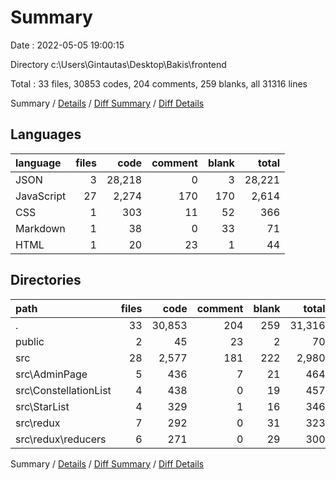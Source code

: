 # Summary

Date : 2022-05-05 19:00:15

Directory c:\Users\Gintautas\Desktop\Bakis\frontend

Total : 33 files,  30853 codes, 204 comments, 259 blanks, all 31316 lines

Summary / [Details](details.md) / [Diff Summary](diff.md) / [Diff Details](diff-details.md)

## Languages
| language | files | code | comment | blank | total |
| :--- | ---: | ---: | ---: | ---: | ---: |
| JSON | 3 | 28,218 | 0 | 3 | 28,221 |
| JavaScript | 27 | 2,274 | 170 | 170 | 2,614 |
| CSS | 1 | 303 | 11 | 52 | 366 |
| Markdown | 1 | 38 | 0 | 33 | 71 |
| HTML | 1 | 20 | 23 | 1 | 44 |

## Directories
| path | files | code | comment | blank | total |
| :--- | ---: | ---: | ---: | ---: | ---: |
| . | 33 | 30,853 | 204 | 259 | 31,316 |
| public | 2 | 45 | 23 | 2 | 70 |
| src | 28 | 2,577 | 181 | 222 | 2,980 |
| src\AdminPage | 5 | 436 | 7 | 21 | 464 |
| src\ConstellationList | 4 | 438 | 0 | 19 | 457 |
| src\StarList | 4 | 329 | 1 | 16 | 346 |
| src\redux | 7 | 292 | 0 | 31 | 323 |
| src\redux\reducers | 6 | 271 | 0 | 29 | 300 |

Summary / [Details](details.md) / [Diff Summary](diff.md) / [Diff Details](diff-details.md)